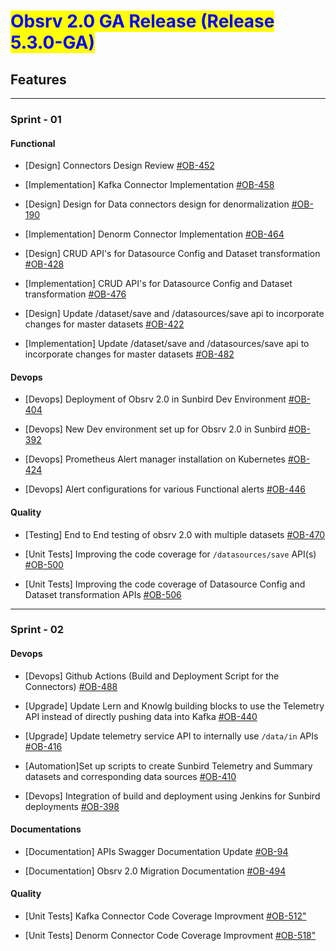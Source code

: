 # <mark style="color:blue;">Obsrv 2.0 GA Release (Release 5.3.0-GA)</mark>
## **Features**
----------
### **Sprint - 01**
#### **Functional** 
* [Design] Connectors Design Review [#OB-452](https://project-sunbird.atlassian.net/browse/OB-452)

* [Implementation] Kafka Connector Implementation [#OB-458](https://project-sunbird.atlassian.net/browse/OB-458)

* [Design] Design for Data connectors design for denormalization [#OB-190](https://project-sunbird.atlassian.net/browse/OB-190)

* [Implementation] Denorm Connector Implementation [#OB-464](https://project-sunbird.atlassian.net/browse/OB-464)

* [Design] CRUD API's for Datasource Config and Dataset transformation [#OB-428](https://project-sunbird.atlassian.net/browse/OB-428)

* [Implementation] CRUD API's for Datasource Config and Dataset transformation [#OB-476](https://project-sunbird.atlassian.net/browse/OB-476)

* [Design] Update /dataset/save and /datasources/save api to incorporate changes for master datasets [#OB-422](https://project-sunbird.atlassian.net/browse/OB-422)

* [Implementation] Update /dataset/save and /datasources/save api to incorporate changes for master datasets [#OB-482](https://project-sunbird.atlassian.net/browse/OB-482)


#### **Devops** 

* [Devops] Deployment of Obsrv 2.0 in Sunbird Dev Environment [#OB-404](https://project-sunbird.atlassian.net/browse/OB-404)

* [Devops] New Dev environment set up for Obsrv 2.0 in Sunbird [#OB-392](https://project-sunbird.atlassian.net/browse/OB-392)

* [Devops] Prometheus Alert manager installation on Kubernetes [#OB-424](https://project-sunbird.atlassian.net/browse/OB-434)

* [Devops] Alert configurations for various Functional alerts [#OB-446](https://project-sunbird.atlassian.net/browse/OB-446)

#### **Quality** 

* [Testing] End to End testing of obsrv 2.0 with multiple datasets [#OB-470](https://project-sunbird.atlassian.net/browse/OB-470)

* [Unit Tests] Improving the code coverage for `/datasources/save` API(s) [#OB-500](https://project-sunbird.atlassian.net/browse/OB-500)

* [Unit Tests] Improving the code coverage of Datasource Config and Dataset transformation APIs [#OB-506](https://project-sunbird.atlassian.net/browse/OB-506)

----------
### **Sprint - 02**

#### **Devops** 

* [Devops] Github Actions (Build and Deployment Script for the Connectors) [#OB-488](https://project-sunbird.atlassian.net/browse/OB-488)

* [Upgrade] Update Lern and Knowlg building blocks to use the Telemetry API instead of directly pushing data into Kafka [#OB-440](https://project-sunbird.atlassian.net/browse/OB-440)

* [Upgrade] Update telemetry service API to internally use `/data/in` APIs [#OB-416](https://project-sunbird.atlassian.net/browse/OB-416)

* [Automation]Set up scripts to create Sunbird Telemetry and Summary datasets and corresponding data sources [#OB-410](https://project-sunbird.atlassian.net/browse/OB-410)

* [Devops] Integration of build and deployment using Jenkins for Sunbird deployments [#OB-398](https://project-sunbird.atlassian.net/browse/OB-398)


#### **Documentations**

* [Documentation] APIs Swagger Documentation Update [#OB-94](https://project-sunbird.atlassian.net/browse/OB-94)

* [Documentation] Obsrv 2.0 Migration Documentation   [#OB-494](https://project-sunbird.atlassian.net/browse/OB-494)

#### **Quality** 

* [Unit Tests] Kafka Connector Code Coverage Improvment [#OB-512"](https://project-sunbird.atlassian.net/browse/OB-512)

* [Unit Tests] Denorm Connector Code Coverage Improvment [#OB-518"](https://project-sunbird.atlassian.net/browse/OB-518)



